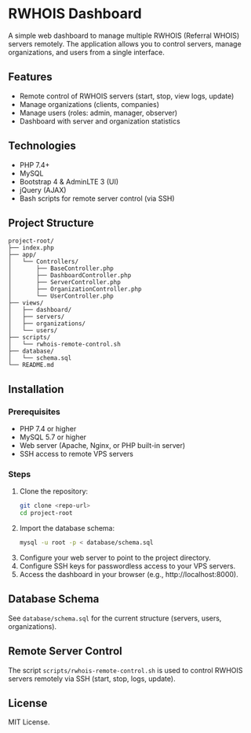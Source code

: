 # RWHOIS Dashboard

A simple web dashboard to manage multiple RWHOIS (Referral WHOIS) servers remotely. The application allows you to control servers, manage organizations, and users from a single interface.

## Features

- Remote control of RWHOIS servers (start, stop, view logs, update)
- Manage organizations (clients, companies)
- Manage users (roles: admin, manager, observer)
- Dashboard with server and organization statistics

## Technologies

- PHP 7.4+
- MySQL
- Bootstrap 4 & AdminLTE 3 (UI)
- jQuery (AJAX)
- Bash scripts for remote server control (via SSH)

## Project Structure

```
project-root/
├── index.php
├── app/
│   └── Controllers/
│       ├── BaseController.php
│       ├── DashboardController.php
│       ├── ServerController.php
│       ├── OrganizationController.php
│       └── UserController.php
├── views/
│   ├── dashboard/
│   ├── servers/
│   ├── organizations/
│   └── users/
├── scripts/
│   └── rwhois-remote-control.sh
├── database/
│   └── schema.sql
└── README.md
```

## Installation

### Prerequisites
- PHP 7.4 or higher
- MySQL 5.7 or higher
- Web server (Apache, Nginx, or PHP built-in server)
- SSH access to remote VPS servers

### Steps
1. Clone the repository:
   ```bash
   git clone <repo-url>
   cd project-root
   ```
2. Import the database schema:
   ```bash
   mysql -u root -p < database/schema.sql
   ```
3. Configure your web server to point to the project directory.
4. Configure SSH keys for passwordless access to your VPS servers.
5. Access the dashboard in your browser (e.g., http://localhost:8000).

## Database Schema

See `database/schema.sql` for the current structure (servers, users, organizations).

## Remote Server Control

The script `scripts/rwhois-remote-control.sh` is used to control RWHOIS servers remotely via SSH (start, stop, logs, update).

## License

MIT License. 
